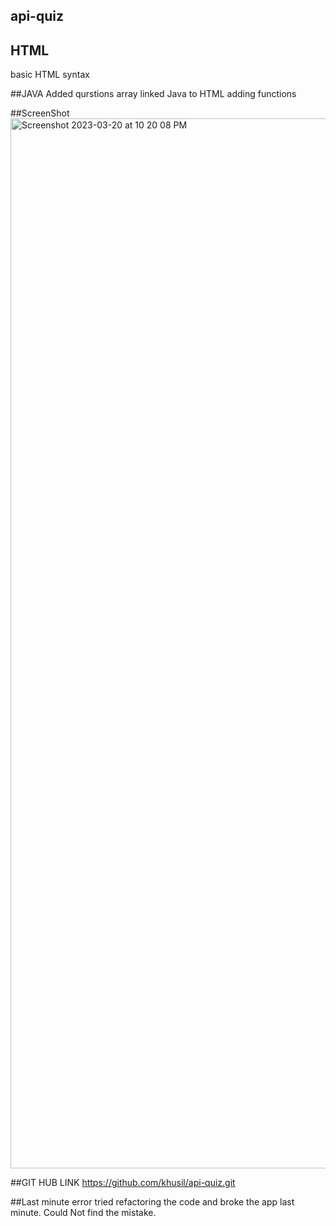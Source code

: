 ## api-quiz 
## HTML
basic HTML syntax

##JAVA
Added qurstions array 
linked Java to HTML
adding functions 


##ScreenShot
<img width="1680" alt="Screenshot 2023-03-20 at 10 20 08 PM" src="https://user-images.githubusercontent.com/123524789/226504627-27d82aa3-337a-4691-92bf-c6aed19ba2fb.png">


##GIT HUB LINK
https://github.com/khusil/api-quiz.git


##Last minute error
tried refactoring the code and broke the app last minute. Could Not find the mistake.
